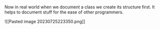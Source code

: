 Now in real world when we document a class we create its structure first. It helps to document stuff for the ease of other programmers. 

![[Pasted image 20230725223350.png]]

